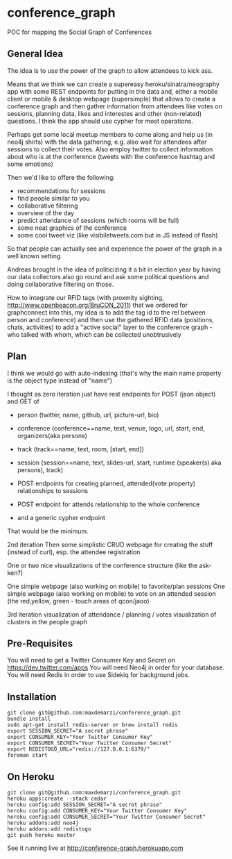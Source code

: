 conference_graph
================

POC for mapping the Social Graph of Conferences


General Idea
------------

The idea is to use the power of the graph to allow attendees to kick ass.

Means that we think we can create a supereasy heroku/sinatra/neography app with some 
REST endpoints for putting in the data and, either a mobile client or mobile & desktop webpage 
(supersimple) that allows to create a conference graph and then gather information from attendees 
like votes on sessions, planning data, likes and interestes and other (non-related) questions.
I think the app should use cypher for most operations.

Perhaps get some local meetup members to come along and help us (in neo4j shirts) with the data gathering, 
e.g. also wait for attendees after sessions to collect their votes.
Also employ twitter to collect information about who is at the conference 
(tweets with the conference hashtag and some emotions)

Then we'd like to offere the following:
- recommendations for sessions
- find people similar to you
- collaborative filtering
- overview of the day
- predict attendance of sessions (which rooms will be full)
- some neat graphics of the conference
- some cool tweet viz (like visibiletweets.com but in JS instead of flash)

So that people can actually see and experience the power of the graph in a well known setting.

Andreas brought in the idea of politicizing it a bit in election year by having our data collectors 
also go round and ask some political questions and doing collaborative filtering on those.

How to integrate our RFID tags (with proxmity sighting, http://www.openbeacon.org/BruCON_2011) that we 
ordered for graphconnect into this, my idea is to add the tag id to the rel between person and conference) 
and then use the gathered RFID data (positions, chats, activities) to add a "active social" layer 
to the conference graph - who talked with whom, which can be collected unobtrusively

Plan
------------

I think we would go with auto-indexing (that's why the main name property is the object type  instead of "name")

I thought as zero iteration just have rest endpoints for POST (json object) and GET of 

- person (twitter, name, github, url, picture-url, bio)
- conference (conference==name, text, venue, logo, url, start, end, organizers(aka persons)
- track (track==name, text, room, [start, end])
- session (session==name, text, slides-url, start, runtime (speaker(s) aka persons), track)

- POST endpoints for creating planned, attended(vote property) relationships to sessions
- POST endpoint for attends relationship to the whole conference

- and a generic cypher endpoint

That would be the minimum.

2nd iteration
Then some simplistic CRUD webpage for creating the stuff (instead of curl), esp. the attendee registration

One or two nice visualizations of the conference structure (like the ask-ken?)

One simple webpage (also working on mobile) to favorite/plan sessions
One simple webpage (also working on mobile) to vote on an attended session (the red,yellow, green - touch areas of qcon/jaoo) 

3rd iteration
visualization of attendance / planning / votes
visualization of clusters in the people graph



Pre-Requisites
-------------- 

You will need to get a Twitter Consumer Key and Secret on https://dev.twitter.com/apps
You will need Neo4j in order for your database.
You will need Redis in order to use Sidekiq for background jobs.

Installation
----------------

    git clone git@github.com:maxdemarzi/conference_graph.git
    bundle install
    sudo apt-get install redis-server or brew install redis
    export SESSION_SECRET="A secret phrase"
    export CONSUMER_KEY="Your Twitter Consumer Key"
    export CONSUMER_SECRET="Your Twitter Consumer Secret"
    export REDISTOGO_URL="redis://127.0.0.1:6379/"
    foreman start

On Heroku
---------

    git clone git@github.com:maxdemarzi/conference_graph.git
    heroku apps:create --stack cedar
    heroku config:add SESSION_SECRET="A secret phrase"
    heroku config:add CONSUMER_KEY="Your Twitter Consumer Key"
    heroku config:add CONSUMER_SECRET="Your Twitter Consumer Secret"
    heroku addons:add neo4j
    heroku addons:add redistogo
    git push heroku master

See it running live at http://conference-graph.herokuapp.com
